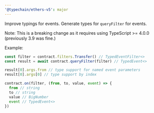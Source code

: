 ```yaml
---
'@typechain/ethers-v5': major
---
```


Improve typings for events. Generate types for `queryFilter` for events.

Note: This is a breaking change as it requires using TypeScript >= 4.0.0 (previously 3.9 was fine.)

Example:

```typescript
const filter = contract.filters.Transfer() // TypedEventFilter<>
const result = await contract.queryFilter(filter) // TypedEvent<>

result[0].args.from // type support for named event parameters
result[0].args[0] // type support by index

contract.on(filter, (from, to, value, event) => {
  from // string
  to // string
  value // BigNumber
  event // TypedEvent<>
})
```
